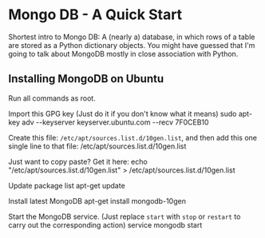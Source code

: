 # Mongo DB - A Quick Start

Shortest intro to Mongo DB: A (nearly a) database, in which rows of a table are stored as a Python dictionary objects. You might have guessed that I'm going to talk about MongoDB mostly in close association with Python.

## Installing MongoDB on Ubuntu

Run all commands as root.


Import this GPG key (Just do it if you don't know what it means)
    sudo apt-key adv --keyserver keyserver.ubuntu.com --recv 7F0CEB10

Create this file: `/etc/apt/sources.list.d/10gen.list`, and then add this
one single line to that file:
    /etc/apt/sources.list.d/10gen.list

Just want to copy paste? Get it here:
    echo "/etc/apt/sources.list.d/10gen.list" > /etc/apt/sources.list.d/10gen.list

Update package list
    apt-get update

Install latest MongoDB
    apt-get install mongodb-10gen

Start the MongoDB service. (Just replace `start` with `stop` or `restart` to carry out the corresponding action)
    service mongodb start
